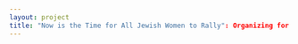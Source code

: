 ```yaml
--- 
layout: project 
title: "Now is the Time for All Jewish Women to Rally": Organizing for Social Change in the 20th Century
---
```



